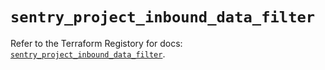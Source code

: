 # `sentry_project_inbound_data_filter`

Refer to the Terraform Registory for docs: [`sentry_project_inbound_data_filter`](https://registry.terraform.io/providers/jianyuan/sentry/0.12.3/docs/resources/project_inbound_data_filter).
